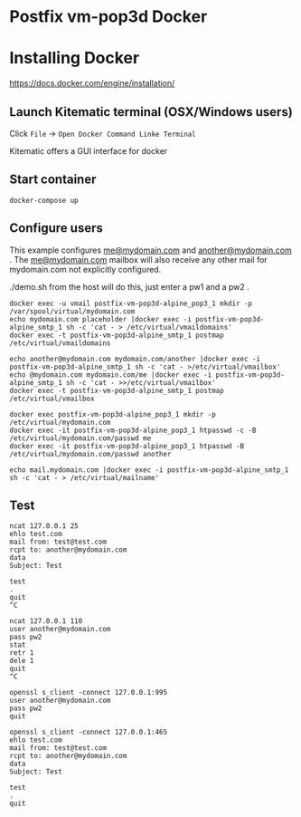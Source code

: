 # Postfix vm-pop3d Docker
#
# Installing Docker

https://docs.docker.com/engine/installation/

## Launch Kitematic terminal (OSX/Windows users)

Click `File` -> `Open Docker Command Linke Terminal`

Kitematic offers a GUI interface for docker

## Start container

```
docker-compose up
```

## Configure users

This example configures me@mydomain.com and another@mydomain.com .  The me@mydomain.com mailbox will also
receive any other mail for mydomain.com not explicitly configured.

./demo.sh from the host will do this, just enter a pw1 and a pw2 .

```
docker exec -u vmail postfix-vm-pop3d-alpine_pop3_1 mkdir -p /var/spool/virtual/mydomain.com
echo mydomain.com placeholder |docker exec -i postfix-vm-pop3d-alpine_smtp_1 sh -c 'cat - > /etc/virtual/vmaildomains'
docker exec -t postfix-vm-pop3d-alpine_smtp_1 postmap /etc/virtual/vmaildomains

echo another@mydomain.com mydomain.com/another |docker exec -i postfix-vm-pop3d-alpine_smtp_1 sh -c 'cat - >/etc/virtual/vmailbox'
echo @mydomain.com mydomain.com/me |docker exec -i postfix-vm-pop3d-alpine_smtp_1 sh -c 'cat - >>/etc/virtual/vmailbox'
docker exec -t postfix-vm-pop3d-alpine_smtp_1 postmap /etc/virtual/vmailbox

docker exec postfix-vm-pop3d-alpine_pop3_1 mkdir -p /etc/virtual/mydomain.com
docker exec -it postfix-vm-pop3d-alpine_pop3_1 htpasswd -c -B /etc/virtual/mydomain.com/passwd me
docker exec -it postfix-vm-pop3d-alpine_pop3_1 htpasswd -B /etc/virtual/mydomain.com/passwd another

echo mail.mydomain.com |docker exec -i postfix-vm-pop3d-alpine_smtp_1 sh -c 'cat - > /etc/virtual/mailname'
```

## Test

```
ncat 127.0.0.1 25
ehlo test.com
mail from: test@test.com
rcpt to: another@mydomain.com
data
Subject: Test

test
.
quit
^C

ncat 127.0.0.1 110
user another@mydomain.com
pass pw2
stat
retr 1
dele 1
quit
^C

openssl s_client -connect 127.0.0.1:995
user another@mydomain.com
pass pw2
quit

openssl s_client -connect 127.0.0.1:465
ehlo test.com
mail from: test@test.com
rcpt to: another@mydomain.com
data
Subject: Test

test
.
quit

```
